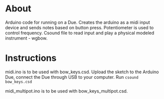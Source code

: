 # About
Arduino code for running on a Due. Creates the arduino as a midi input device and sends notes based on button press. Potentiometer is used to control frequency. Csound file to read input and play a physical modeled instrument - wgbow.

# Instructions

midi.ino is to be used with bow_keys.csd. Upload the sketch to the Arduino Due, connect the Due through USB to your computer. Run `csound bow_keys.csd`

midi_multipot.ino is to be used with bow_keys_multipot.csd.
